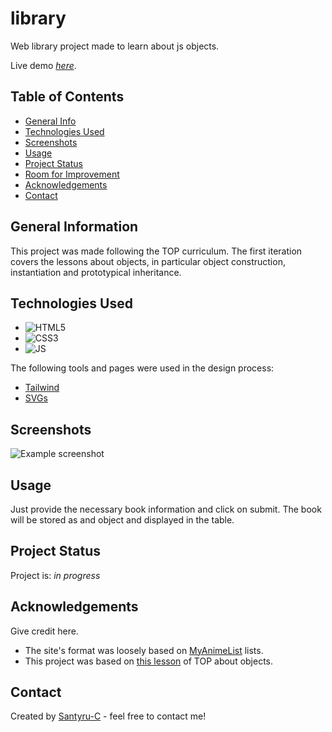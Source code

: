 # library
Web library project made to learn about js objects.

Live demo [_here_](https://santyru-c.github.io/library/).

## Table of Contents
* [General Info](#general-information)
* [Technologies Used](#technologies-used)
* [Screenshots](#screenshots)
* [Usage](#usage)
* [Project Status](#project-status)
* [Room for Improvement](#room-for-improvement)
* [Acknowledgements](#acknowledgements)
* [Contact](#contact)

## General Information
This project was made following the TOP curriculum.
The first iteration covers the lessons about objects, in particular object construction, instantiation and prototypical inheritance.

## Technologies Used
- ![HTML5](https://img.shields.io/badge/HTML5-E34F26?style=for-the-badge&logo=html5&logoColor=white)
- ![CSS3](https://img.shields.io/badge/CSS3-1572B6?style=for-the-badge&logo=css3&logoColor=white)
- ![JS](https://img.shields.io/badge/JavaScript-323330?style=for-the-badge&logo=javascript&logoColor=F7DF1E)

The following tools and pages were used in the design process:
- [Tailwind](https://tailwindcss.com/docs/customizing-colors)
- [SVGs](https://pictogrammers.com/library/mdi/icon/pickaxe/)

## Screenshots
![Example screenshot](./images/library_screenshot.png)

## Usage
Just provide the necessary book information and click on submit. The book will be stored as and object and displayed in the table.

## Project Status
Project is: _in progress_ <!--/ _complete_ / _no longer being worked on_. If you are no longer working on it, provide reasons why.-->


<!-- ## Room for Improvement
To do:
- Feature to be added 1
- Feature to be added 2-->


## Acknowledgements
Give credit here.
- The site's format was loosely based on [MyAnimeList](https://myanimelist.net/animelist/Santyru) lists.
- This project was based on [this lesson](https://www.theodinproject.com/lessons/node-path-javascript-library) of TOP
about objects.

## Contact
Created by [Santyru-C](https://github.com/Santyru-C) - feel free to contact me!
